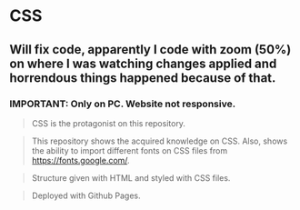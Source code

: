 # CSS
## Will fix code, apparently I code with zoom (50%) on where I was watching changes applied and horrendous things happened because of that.
### IMPORTANT: Only on PC. Website not responsive.

>CSS is the protagonist on this repository.

>This repository shows the acquired knowledge on CSS. Also, shows the ability to import different fonts on CSS files from https://fonts.google.com/.

>Structure given with HTML and styled with CSS files.

>Deployed with Github Pages.
